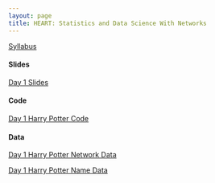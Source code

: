 ```yaml
---
layout: page
title: HEART: Statistics and Data Science With Networks
---
```

[Syllabus](../assets/HEART2022/syllabus.pdf)

<h4>Slides</h4>

[Day 1 Slides](../assets/HEART2022/HEART_slides_day_1.pdf)

<h4>Code</h4>

[Day 1 Harry Potter Code](../assets/HEART2022/harrypotter/hp.R)

<h4>Data</h4>

[Day 1 Harry Potter Network Data](../assets/HEART2022/harrypotter/relations.csv)

[Day 1 Harry Potter Name Data](../assets/HEART2022/harrypotter/relations.csv)

